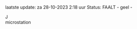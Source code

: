 laatste update: 
za 28-10-2023  2:18   uur 
Status: FAALT - geel - 
<div class="service R">J</div><div class="service Y">microstation</div>
